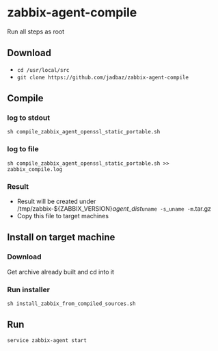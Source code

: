 # zabbix-agent-compile

Run all steps as root
## Download
- `cd /usr/local/src`
- `git clone https://github.com/jadbaz/zabbix-agent-compile`

## Compile
### log to stdout
`sh compile_zabbix_agent_openssl_static_portable.sh`

### log to file
`sh compile_zabbix_agent_openssl_static_portable.sh >> zabbix_compile.log`

### Result
- Result will be created under /tmp/zabbix-${ZABBIX_VERSION}_agent_dist_`uname -s`_`uname -m`.tar.gz
- Copy this file to target machines

## Install on target machine
### Download
Get archive already built and cd into it

### Run installer
`sh install_zabbix_from_compiled_sources.sh`

## Run
`service zabbix-agent start`
